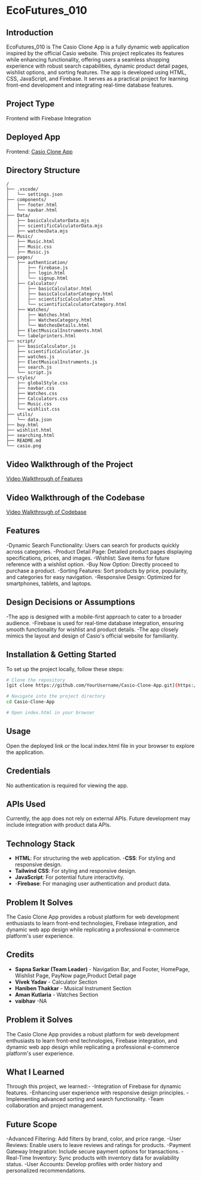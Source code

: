 # EcoFutures_010

## Introduction
EcoFutures_010 is The Casio Clone App is a fully dynamic web application inspired by the official Casio website. This project replicates its features while enhancing functionality, offering users a seamless shopping experience with robust search capabilities, dynamic product detail pages, wishlist options, and sorting features. The app is developed using HTML, CSS, JavaScript, and Firebase. It serves as a practical project for learning front-end development and integrating real-time database features.

## Project Type
Frontend with Firebase Integration

## Deployed App
Frontend: [Casio Clone App](https://casioclone.netlify.app)

## Directory Structure
```
/
├── .vscode/
│   └── settings.json
├── components/
│   ├── footer.html
│   └── navbar.html
├── Data/
│   ├── basicCalculatorData.mjs
│   ├── scientificCalculatorData.mjs
│   ├── watchesData.mjs
├── Music/
│   ├── Music.html
│   ├── Music.css
│   ├── Music.js
├── pages/
│   ├── authentication/
│   │   ├── firebase.js
│   │   ├── login.html
│   │   └── signup.html
│   ├── Calculator/
│   │   ├── basicCalculator.html
│   │   ├── basicCalculatorCategory.html
│   │   ├── scientificCalculator.html
│   │   └── scientificCalculatorCategory.html
│   ├── Watches/
│   │   ├── Watches.html
│   │   ├── WatchesCategory.html
│   │   └── WatchesDetails.html
│   ├── ElectMusicalInstruments.html
│   └── labelprinters.html
├── script/
│   ├── basicCalculator.js
│   ├── scientificCalculator.js
│   ├── watches.js
│   ├── ElectMusicalInstruments.js
│   ├── search.js
│   └── script.js
├── styles/
│   ├── globalStyle.css
│   ├── navbar.css
│   ├── Watches.css
│   ├── Calculators.css
│   ├── Music.css
│   └── wishlist.css
├── utils/
│   └── data.json
├── buy.html
├── wishlist.html
├── searching.html
├── README.md
└── casio.png
```


## Video Walkthrough of the Project
[Video Walkthrough of Features](https://youtu.be/QIB7459Lb2Y?si=34Tm1PrQg1rFDSSs)

## Video Walkthrough of the Codebase
[Video Walkthrough of Codebase](https://youtu.be/wHE5SXuj32Y) 

## Features
-Dynamic Search Functionality: Users can search for products quickly across categories.
-Product Detail Page: Detailed product pages displaying specifications, prices, and images.
-Wishlist: Save items for future reference with a wishlist option.
-Buy Now Option: Directly proceed to purchase a product.
-Sorting Features: Sort products by price, popularity, and categories for easy navigation.
-Responsive Design: Optimized for smartphones, tablets, and laptops.

## Design Decisions or Assumptions
-The app is designed with a mobile-first approach to cater to a broader audience.
-Firebase is used for real-time database integration, ensuring smooth functionality for wishlist and product details.
-The app closely mimics the layout and design of Casio's official website for familiarity.

## Installation & Getting Started
To set up the project locally, follow these steps:

```bash
# Clone the repository
[git clone https://github.com/YourUsername/Casio-Clone-App.git](https://github.com/sapna008/EcoFutures_010.git)

# Navigate into the project directory
cd Casio-Clone-App

# Open index.html in your browser

```

## Usage
Open the deployed link or the local index.html file in your browser to explore the application.

## Credentials
No authentication is required for viewing the app.

## APIs Used
Currently, the app does not rely on external APIs. Future development may include integration with product data APIs.

## Technology Stack
- **HTML**: For structuring the web application.
-**CSS**: For styling and responsive design.
- **Tailwind CSS**: For styling and responsive design.
- **JavaScript**: For potential future interactivity.
- -**Firebase**: For managing user authentication and product data.

## Problem It Solves
The Casio Clone App provides a robust platform for web development enthusiasts to learn front-end technologies, Firebase integration, and dynamic web app design while replicating a professional e-commerce platform's user experience.

## Credits
- **Sapna Sarkar (Team Leader)** - Navigation Bar, and Footer, HomePage, Wishlist Page, PayNow page,Product Detail page
- **Vivek Yadav** - Calculator Section
- **Haniben Thakkar** - Musical Instrument Section
- **Aman Kutlaria** - Watches Section
- **vaibhav** -NA

## Problem it Solves
The Casio Clone App provides a robust platform for web development enthusiasts to learn front-end technologies, Firebase integration, and dynamic web app design while replicating a professional e-commerce platform's user experience.

## What I Learned
Through this project, we learned:-
-Integration of Firebase for dynamic features.
-Enhancing user experience with responsive design principles.
-Implementing advanced sorting and search functionality.
-Team collaboration and project management.

## Future Scope
-Advanced Filtering: Add filters by brand, color, and price range.
-User Reviews: Enable users to leave reviews and ratings for products.
-Payment Gateway Integration: Include secure payment options for transactions.
-Real-Time Inventory: Sync products with inventory data for availability status.
-User Accounts: Develop profiles with order history and personalized recommendations.



